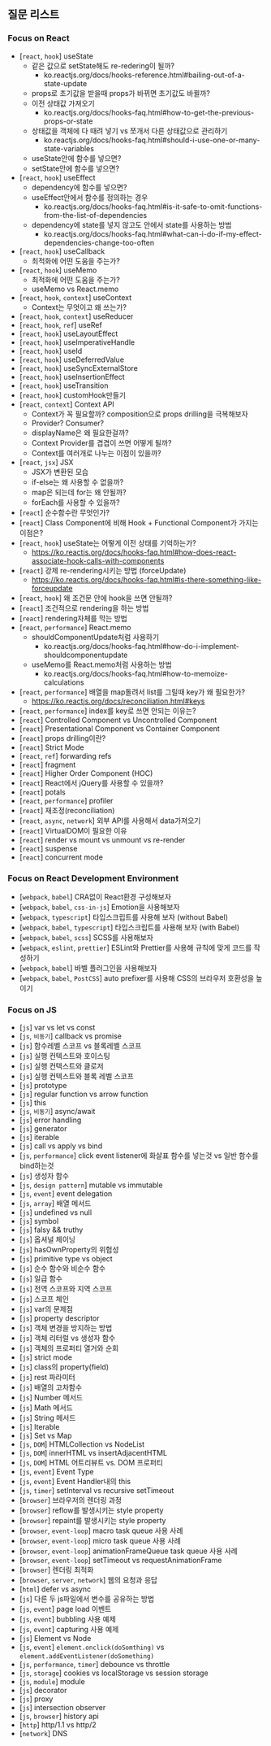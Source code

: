## 질문 리스트

### Focus on React
- [`react`, `hook`] useState
	- 같은 값으로 setState해도 re-redering이 될까?
		- ko.reactjs.org/docs/hooks-reference.html#bailing-out-of-a-state-update
	- props로 초기값을 받을때 props가 바뀌면 초기값도 바뀔까?
	- 이전 상태값 가져오기
		- ko.reactjs.org/docs/hooks-faq.html#how-to-get-the-previous-props-or-state
	- 상태값을 객체에 다 때려 넣기 vs 쪼개서 다른 상태값으로 관리하기
		- ko.reactjs.org/docs/hooks-faq.html#should-i-use-one-or-many-state-variables
	- useState안에 함수를 넣으면?
	- setState안에 함수를 넣으면?
- [`react`, `hook`] useEffect
	- dependency에 함수를 넣으면?
	- useEffect안에서 함수를 정의하는 경우
		- ko.reactjs.org/docs/hooks-faq.html#is-it-safe-to-omit-functions-from-the-list-of-dependencies
	- dependency에 state를 넣지 않고도 안에서 state를 사용하는 방법
		- ko.reactjs.org/docs/hooks-faq.html#what-can-i-do-if-my-effect-dependencies-change-too-often
- [`react`, `hook`] useCallback
	- 최적화에 어떤 도움을 주는가?
- [`react`, `hook`] useMemo
	- 최적화에 어떤 도움을 주는가?
	- useMemo vs React.memo
- [`react`, `hook`, `context`] useContext
	- Context는 무엇이고 왜 쓰는가?
- [`react`, `hook`, `context`] useReducer
- [`react`, `hook`, `ref`] useRef
- [`react`, `hook`] useLayoutEffect
- [`react`, `hook`] useImperativeHandle
- [`react`, `hook`] useId
- [`react`, `hook`] useDeferredValue
- [`react`, `hook`] useSyncExternalStore
- [`react`, `hook`] useInsertionEffect
- [`react`, `hook`] useTransition
- [`react`, `hook`] customHook만들기
- [`react`, `context`] Context API
	- Context가 꼭 필요할까? composition으로 props drilling을 극복해보자
	- Provider? Consumer?
	- displayName은 왜 필요한걸까?
	- Context Provider를 겹겹이 쓰면 어떻게 될까?
	- Context를 여러개로 나누는 이점이 있을까?
- [`react`, `jsx`] JSX
	- JSX가 변환된 모습
	- if-else는 왜 사용할 수 없을까?
	- map은 되는데 for는 왜 안될까?
	- forEach를 사용할 수 있을까?
- [`react`] 순수함수란 무엇인가?
- [`react`] Class Component에 비해 Hook + Functional Component가 가지는 이점은?
- [`react`, `hook`] useState는 어떻게 이전 상태를 기억하는가?
	- https://ko.reactjs.org/docs/hooks-faq.html#how-does-react-associate-hook-calls-with-components
- [`react`] 강제 re-rendering시키는 방법 (forceUpdate)
	- https://ko.reactjs.org/docs/hooks-faq.html#is-there-something-like-forceupdate
- [`react`, `hook`] 왜 조건문 안에 hook을 쓰면 안될까?
- [`react`] 조건적으로 rendering을 하는 방법
- [`react`] rendering자체를 막는 방법
- [`react`, `performance`] React.memo
	- shouldComponentUpdate처럼 사용하기
		- ko.reactjs.org/docs/hooks-faq.html#how-do-i-implement-shouldcomponentupdate
	- useMemo를 React.memo처럼 사용하는 방법
		- ko.reactjs.org/docs/hooks-faq.html#how-to-memoize-calculations
- [`react`, `performance`] 배열을 map돌려서 list를 그릴때 key가 왜 필요한가?
	- https://ko.reactjs.org/docs/reconciliation.html#keys
- [`react`, `performance`] index를 key로 쓰면 안되는 이유는?
- [`react`] Controlled Component vs Uncontrolled Component
- [`react`] Presentational Component vs Container Component
- [`react`] props drilling이란?
- [`react`] Strict Mode
- [`react`, `ref`] forwarding refs
- [`react`] fragment
- [`react`] Higher Order Component (HOC)
- [`react`] React에서 jQuery를 사용할 수 있을까?
- [`react`] potals
- [`react`, `performance`] profiler
- [`react`] 재조정(reconciliation)
- [`react`, `async`, `network`] 외부 API를 사용해서 data가져오기 
- [`react`] VirtualDOM이 필요한 이유
- [`react`] render vs mount vs unmount vs re-render
- [`react`] suspense
- [`react`] concurrent mode

### Focus on React Development Environment
- [`webpack`, `babel`] CRA없이 React환경 구성해보자
- [`webpack`, `babel`, `css-in-js`] Emotion을 사용해보자
- [`webpack`, `typescript`] 타입스크립트를 사용해 보자 (without Babel)
- [`webpack`, `babel`, `typescript`] 타입스크립트를 사용해 보자 (with Babel)
- [`webpack`, `babel`, `scss`] SCSS를 사용해보자
- [`webpack`, `eslint`, `prettier`] ESLint와 Prettier를 사용해 규칙에 맞게 코드를 작성하기
- [`webpack`, `babel`] 바벨 플러그인을 사용해보자
- [`webpack`, `babel`, `PostCSS`] auto prefixer를 사용해 CSS의 브라우저 호환성을 높이기

### Focus on JS

- [`js`] var vs let vs const
- [`js`, `비동기`] callback vs promise
- [`js`] 함수레벨 스코프 vs 블록레벨 스코프
- [`js`] 실행 컨텍스트와 호이스팅
- [`js`] 실행 컨텍스트와 클로저
- [`js`] 실행 컨텍스트와 블록 레벨 스코프
- [`js`] prototype
- [`js`] regular function vs arrow function
- [`js`] this
- [`js`, `비동기`] async/await
- [`js`] error handling
- [`js`] generator
- [`js`] iterable
- [`js`] call vs apply vs bind
- [`js`, `performance`] click event listener에 화살표 함수를 넣는것 vs 일반 함수를 bind하는것
- [`js`] 생성자 함수
- [`js`, `design pattern`] mutable vs immutable
- [`js`, `event`] event delegation
- [`js`, `array`] 배열 메서드
- [`js`] undefined vs null
- [`js`] symbol
- [`js`] falsy && truthy
- [`js`] 옵셔널 체이닝
- [`js`] hasOwnProperty의 위험성
- [`js`] primitive type vs object
- [`js`] 순수 함수와 비순수 함수
- [`js`] 일급 함수
- [`js`] 전역 스코프와 지역 스코프
- [`js`] 스코프 체인
- [`js`] var의 문제점
- [`js`] property descriptor
- [`js`] 객체 변경을 방지하는 방법
- [`js`] 객체 리터럴 vs 생성자 함수
- [`js`] 객체의 프로퍼티 열거와 순회
- [`js`] strict mode
- [`js`] class의 property(field)
- [`js`] rest 파라미터
- [`js`] 배열의 고차함수
- [`js`] Number 메서드
- [`js`] Math 메서드
- [`js`] String 메서드
- [`js`] Iterable
- [`js`] Set vs Map
- [`js`, `DOM`] HTMLCollection vs NodeList
- [`js`, `DOM`] innerHTML vs insertAdjacentHTML
- [`js`, `DOM`] HTML 어트리뷰트 vs. DOM 프로퍼티
- [`js`, `event`] Event Type
- [`js`, `event`] Event Handler내의 this
- [`js`, `timer`] setInterval vs recursive setTimeout
- [`browser`] 브라우저의 렌더링 과정
- [`browser`] reflow를 발생시키는 style property
- [`browser`] repaint를 발생시키는 style property
- [`browser`, `event-loop`] macro task queue 사용 사례
- [`browser`, `event-loop`] micro task queue 사용 사례
- [`browser`, `event-loop`] animationFrameQueue task queue 사용 사례
- [`browser`, `event-loop`] setTimeout vs requestAnimationFrame
- [`browser`] 렌더링 최적화
- [`browser`, `server`, `network`] 웹의 요청과 응답
- [`html`] defer vs async
- [`js`] 다른 두 js파일에서 변수를 공유하는 방법
- [`js`, `event`] page load 이벤트
- [`js`, `event`] bubbling 사용 예제
- [`js`, `event`] capturing 사용 예제
- [`js`] Element vs Node
- [`js`, `event`] `element.onclick(doSomthing)` vs `element.addEventListener(doSomething)`
- [`js`, `performance`, `timer`] debounce vs throttle
- [`js`, `storage`] cookies vs localStorage vs session storage
- [`js`, `module`] module
- [`js`] decorator
- [`js`] proxy
- [`js`] intersection observer
- [`js`, `browser`] history api
- [`http`] http/1.1 vs http/2
- [`network`] DNS
